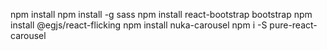 npm install
npm install -g sass
npm install react-bootstrap bootstrap
npm install @egjs/react-flicking
npm install nuka-carousel
npm i -S pure-react-carousel
